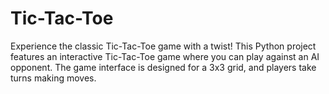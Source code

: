 # Tic-Tac-Toe
Experience the classic Tic-Tac-Toe game with a twist! This Python project features an interactive Tic-Tac-Toe game where you can play against an AI opponent. The game interface is designed for a 3x3 grid, and players take turns making moves.
